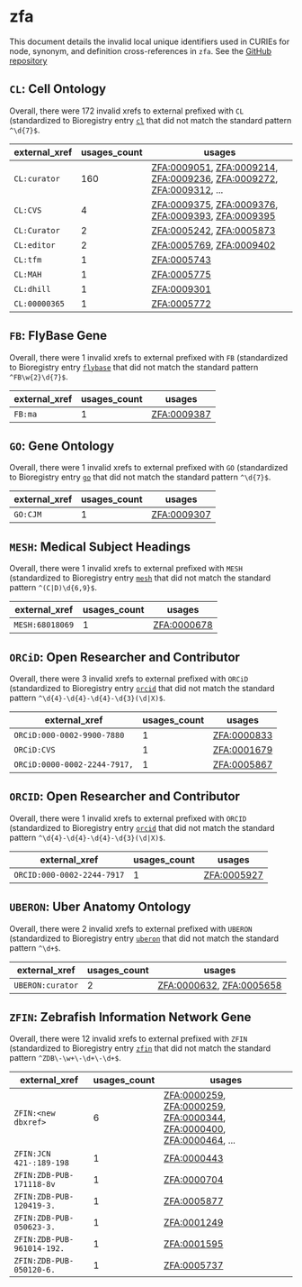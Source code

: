 # zfa

This document details the invalid local unique identifiers used in CURIEs
for node, synonym, and definition cross-references in `zfa`. See the [GitHub repository](https://github.com/cerivs/zebrafish-anatomical-ontology)


## `CL`: Cell Ontology

Overall, there were 172 invalid
xrefs to external prefixed with `CL` (standardized to Bioregistry
entry [`cl`]((https://bioregistry.io/cl)) that
did not match the standard pattern `^\d{7}$`.

| external_xref   |   usages_count | usages                                                                                                                                                                                                                                                             |
|-----------------|----------------|--------------------------------------------------------------------------------------------------------------------------------------------------------------------------------------------------------------------------------------------------------------------|
| `CL:curator`    |            160 | [ZFA:0009051](https://bioregistry.io/ZFA:0009051), [ZFA:0009214](https://bioregistry.io/ZFA:0009214), [ZFA:0009236](https://bioregistry.io/ZFA:0009236), [ZFA:0009272](https://bioregistry.io/ZFA:0009272), [ZFA:0009312](https://bioregistry.io/ZFA:0009312), ... |
| `CL:CVS`        |              4 | [ZFA:0009375](https://bioregistry.io/ZFA:0009375), [ZFA:0009376](https://bioregistry.io/ZFA:0009376), [ZFA:0009393](https://bioregistry.io/ZFA:0009393), [ZFA:0009395](https://bioregistry.io/ZFA:0009395)                                                         |
| `CL:Curator`    |              2 | [ZFA:0005242](https://bioregistry.io/ZFA:0005242), [ZFA:0005873](https://bioregistry.io/ZFA:0005873)                                                                                                                                                               |
| `CL:editor`     |              2 | [ZFA:0005769](https://bioregistry.io/ZFA:0005769), [ZFA:0009402](https://bioregistry.io/ZFA:0009402)                                                                                                                                                               |
| `CL:tfm`        |              1 | [ZFA:0005743](https://bioregistry.io/ZFA:0005743)                                                                                                                                                                                                                  |
| `CL:MAH`        |              1 | [ZFA:0005775](https://bioregistry.io/ZFA:0005775)                                                                                                                                                                                                                  |
| `CL:dhill`      |              1 | [ZFA:0009301](https://bioregistry.io/ZFA:0009301)                                                                                                                                                                                                                  |
| `CL:00000365`   |              1 | [ZFA:0005772](https://bioregistry.io/ZFA:0005772)                                                                                                                                                                                                                  |

## `FB`: FlyBase Gene

Overall, there were 1 invalid
xrefs to external prefixed with `FB` (standardized to Bioregistry
entry [`flybase`]((https://bioregistry.io/flybase)) that
did not match the standard pattern `^FB\w{2}\d{7}$`.

| external_xref   |   usages_count | usages                                            |
|-----------------|----------------|---------------------------------------------------|
| `FB:ma`         |              1 | [ZFA:0009387](https://bioregistry.io/ZFA:0009387) |

## `GO`: Gene Ontology

Overall, there were 1 invalid
xrefs to external prefixed with `GO` (standardized to Bioregistry
entry [`go`]((https://bioregistry.io/go)) that
did not match the standard pattern `^\d{7}$`.

| external_xref   |   usages_count | usages                                            |
|-----------------|----------------|---------------------------------------------------|
| `GO:CJM`        |              1 | [ZFA:0009307](https://bioregistry.io/ZFA:0009307) |

## `MESH`: Medical Subject Headings

Overall, there were 1 invalid
xrefs to external prefixed with `MESH` (standardized to Bioregistry
entry [`mesh`]((https://bioregistry.io/mesh)) that
did not match the standard pattern `^(C|D)\d{6,9}$`.

| external_xref   |   usages_count | usages                                            |
|-----------------|----------------|---------------------------------------------------|
| `MESH:68018069` |              1 | [ZFA:0000678](https://bioregistry.io/ZFA:0000678) |

## `ORCiD`: Open Researcher and Contributor

Overall, there were 3 invalid
xrefs to external prefixed with `ORCiD` (standardized to Bioregistry
entry [`orcid`]((https://bioregistry.io/orcid)) that
did not match the standard pattern `^\d{4}-\d{4}-\d{4}-\d{3}(\d|X)$`.

| external_xref                |   usages_count | usages                                            |
|------------------------------|----------------|---------------------------------------------------|
| `ORCiD:000-0002-9900-7880`   |              1 | [ZFA:0000833](https://bioregistry.io/ZFA:0000833) |
| `ORCiD:CVS`                  |              1 | [ZFA:0001679](https://bioregistry.io/ZFA:0001679) |
| `ORCiD:0000-0002-2244-7917,` |              1 | [ZFA:0005867](https://bioregistry.io/ZFA:0005867) |

## `ORCID`: Open Researcher and Contributor

Overall, there were 1 invalid
xrefs to external prefixed with `ORCID` (standardized to Bioregistry
entry [`orcid`]((https://bioregistry.io/orcid)) that
did not match the standard pattern `^\d{4}-\d{4}-\d{4}-\d{3}(\d|X)$`.

| external_xref              |   usages_count | usages                                            |
|----------------------------|----------------|---------------------------------------------------|
| `ORCID:000-0002-2244-7917` |              1 | [ZFA:0005927](https://bioregistry.io/ZFA:0005927) |

## `UBERON`: Uber Anatomy Ontology

Overall, there were 2 invalid
xrefs to external prefixed with `UBERON` (standardized to Bioregistry
entry [`uberon`]((https://bioregistry.io/uberon)) that
did not match the standard pattern `^\d+$`.

| external_xref    |   usages_count | usages                                                                                               |
|------------------|----------------|------------------------------------------------------------------------------------------------------|
| `UBERON:curator` |              2 | [ZFA:0000632](https://bioregistry.io/ZFA:0000632), [ZFA:0005658](https://bioregistry.io/ZFA:0005658) |

## `ZFIN`: Zebrafish Information Network Gene

Overall, there were 12 invalid
xrefs to external prefixed with `ZFIN` (standardized to Bioregistry
entry [`zfin`]((https://bioregistry.io/zfin)) that
did not match the standard pattern `^ZDB\-\w+\-\d+\-\d+$`.

| external_xref              |   usages_count | usages                                                                                                                                                                                                                                                             |
|----------------------------|----------------|--------------------------------------------------------------------------------------------------------------------------------------------------------------------------------------------------------------------------------------------------------------------|
| `ZFIN:<new dbxref>`        |              6 | [ZFA:0000259](https://bioregistry.io/ZFA:0000259), [ZFA:0000259](https://bioregistry.io/ZFA:0000259), [ZFA:0000344](https://bioregistry.io/ZFA:0000344), [ZFA:0000400](https://bioregistry.io/ZFA:0000400), [ZFA:0000464](https://bioregistry.io/ZFA:0000464), ... |
| `ZFIN:JCN 421-:189-198`    |              1 | [ZFA:0000443](https://bioregistry.io/ZFA:0000443)                                                                                                                                                                                                                  |
| `ZFIN:ZDB-PUB-171118-8v`   |              1 | [ZFA:0000704](https://bioregistry.io/ZFA:0000704)                                                                                                                                                                                                                  |
| `ZFIN:ZDB-PUB-120419-3.`   |              1 | [ZFA:0005877](https://bioregistry.io/ZFA:0005877)                                                                                                                                                                                                                  |
| `ZFIN:ZDB-PUB-050623-3.`   |              1 | [ZFA:0001249](https://bioregistry.io/ZFA:0001249)                                                                                                                                                                                                                  |
| `ZFIN:ZDB-PUB-961014-192.` |              1 | [ZFA:0001595](https://bioregistry.io/ZFA:0001595)                                                                                                                                                                                                                  |
| `ZFIN:ZDB-PUB-050120-6.`   |              1 | [ZFA:0005737](https://bioregistry.io/ZFA:0005737)                                                                                                                                                                                                                  |

